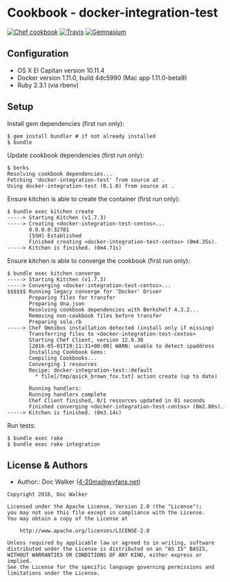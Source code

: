 Cookbook - docker-integration-test
==================================
[![Chef cookbook](https://img.shields.io/cookbook/v/docker-integration-test.svg?style=flat)][cookbook]
[![Travis](https://img.shields.io/travis/4-20ma/cookbook-docker-integration-test.svg?style=flat)][travis]
[![Gemnasium](http://img.shields.io/gemnasium/4-20ma/cookbook-docker-integration-test.svg?style=flat)][gemnasium]

[cookbook]:   https://supermarket.chef.io/cookbooks/docker-integration-test
[travis]:     https://travis-ci.org/4-20ma/cookbook-docker-integration-test
[gemnasium]:  https://gemnasium.com/4-20ma/cookbook-docker-integration-test


Configuration
-------------

- OS X El Capitan version 10.11.4
- Docker version 1.11.0, build 4dc5990 (Mac app 1.11.0-beta9)
- Ruby 2.3.1 (via rbenv)


Setup
-----

Install gem dependencies (first run only):

    $ gem install bundler # if not already installed
    $ bundle

Update cookbook dependencies (first run only):

    $ berks
    Resolving cookbook dependencies...
    Fetching 'docker-integration-test' from source at .
    Using docker-integration-test (0.1.0) from source at .

Ensure kitchen is able to create the container (first run only):

    $ bundle exec kitchen create
    -----> Starting Kitchen (v1.7.3)
    -----> Creating <docker-integration-test-centos>...
           0.0.0.0:32781
           [SSH] Established
           Finished creating <docker-integration-test-centos> (0m4.35s).
    -----> Kitchen is finished. (0m4.71s)

Ensure kitchen is able to converge the cookbook (first run only):

    $ bundle exec kitchen converge
    -----> Starting Kitchen (v1.7.3)
    -----> Converging <docker-integration-test-centos>...
    $$$$$$ Running legacy converge for 'Docker' Driver
           Preparing files for transfer
           Preparing dna.json
           Resolving cookbook dependencies with Berkshelf 4.3.2...
           Removing non-cookbook files before transfer
           Preparing solo.rb
    -----> Chef Omnibus installation detected (install only if missing)
           Transferring files to <docker-integration-test-centos>
           Starting Chef Client, version 12.9.38
           [2016-05-01T19:11:31+00:00] WARN: unable to detect ipaddress
           Installing Cookbook Gems:
           Compiling Cookbooks...
           Converging 1 resources
           Recipe: docker-integration-test::default
             * file[/tmp/quick_brown_fox.txt] action create (up to date)
       
           Running handlers:
           Running handlers complete
           Chef Client finished, 0/1 resources updated in 01 seconds
           Finished converging <docker-integration-test-centos> (0m2.80s).
    -----> Kitchen is finished. (0m3.14s)

Run tests:

    $ bundle exec rake
    $ bundle exec rake integration


License & Authors
-----------------
- Author:: Doc Walker (<4-20ma@wvfans.net>)

````text
Copyright 2016, Doc Walker

Licensed under the Apache License, Version 2.0 (the "License");
you may not use this file except in compliance with the License.
You may obtain a copy of the License at

    http://www.apache.org/licenses/LICENSE-2.0

Unless required by applicable law or agreed to in writing, software
distributed under the License is distributed on an "AS IS" BASIS,
WITHOUT WARRANTIES OR CONDITIONS OF ANY KIND, either express or implied.
See the License for the specific language governing permissions and
limitations under the License.
````
